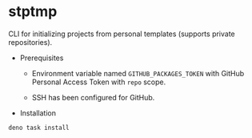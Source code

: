 # stptmp

CLI for initializing projects from personal templates (supports private repositories).

- Prerequisites

  * Environment variable named `GITHUB_PACKAGES_TOKEN` with GitHub Personal Access Token with `repo` scope.

  * SSH has been configured for GitHub.

- Installation

```bash
deno task install
```

